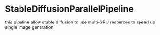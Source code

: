 # StableDiffusionParallelPipeline
this pipeline allow stable diffusion to use multi-GPU resources to speed up single image generation
